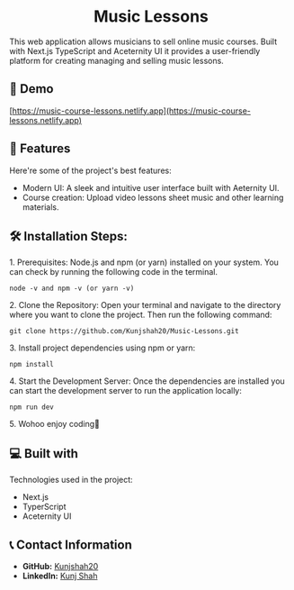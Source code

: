 <h1 align="center" id="title">Music Lessons</h1>

<p id="description">This web application allows musicians to sell online music courses. Built with Next.js TypeScript and Aceternity UI it provides a user-friendly platform for creating managing and selling music lessons.</p>

<h2>🚀 Demo</h2>

[https://music-course-lessons.netlify.app](https://music-course-lessons.netlify.app)

  
  
<h2>🧐 Features</h2>

Here're some of the project's best features:

*   Modern UI: A sleek and intuitive user interface built with Aeternity UI.
*   Course creation: Upload video lessons sheet music and other learning materials.

<h2>🛠️ Installation Steps:</h2>

<p>1. Prerequisites: Node.js and npm (or yarn) installed on your system. You can check by running the following code in the terminal.</p>

```
node -v and npm -v (or yarn -v)
```

<p>2. Clone the Repository: Open your terminal and navigate to the directory where you want to clone the project. Then run the following command:</p>

```
git clone https://github.com/Kunjshah20/Music-Lessons.git
```

<p>3. Install project dependencies using npm or yarn:</p>

```
npm install
```

<p>4. Start the Development Server: Once the dependencies are installed you can start the development server to run the application locally:</p>

```
npm run dev
```

<p>5. Wohoo enjoy coding🥳</p>

  
  
<h2>💻 Built with</h2>

Technologies used in the project:

*   Next.js
*   TyperScript
*   Aceternity UI

## 📞 Contact Information

- **GitHub:** [Kunjshah20](https://github.com/Kunjshah20)
- **LinkedIn:** [Kunj Shah](https://www.linkedin.com/in/kunjshah4u/)
